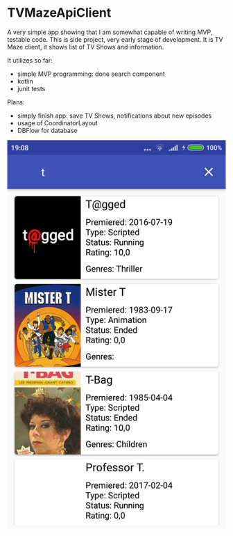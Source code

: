 # TVMazeApiClient

A very simple app showing that I am somewhat capable of writing MVP, testable code. This is side project, very early stage of development. It is TV Maze client, it shows list of TV Shows and information.

It utilizes so far:
* simple MVP programming: done search component
* kotlin
* junit tests

Plans:
* simply finish app: save TV Shows, notifications about new episodes
* usage of CoordinatorLayout
* DBFlow for database

[![screen](readme/screenshot.png)](https://github.com/jdermont/TVMazeApiClient/blob/master/readme/video.mp4)
